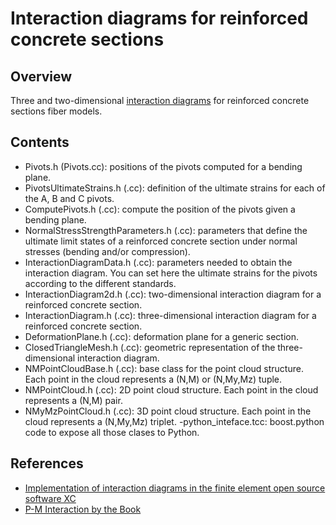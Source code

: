 # Interaction diagrams for reinforced concrete sections

## Overview
Three and two-dimensional <a href="https://github.com/xcfem/xc/blob/master/doc/screenshots/3D_interaction_diagram.png" target="_new">interaction diagrams</a> for reinforced concrete sections fiber models.

## Contents
- Pivots.h (Pivots.cc): positions of the pivots computed for a bending plane.
- PivotsUltimateStrains.h (.cc): definition of the ultimate strains for each of the A, B and C pivots.
- ComputePivots.h (.cc): compute the position of the pivots given a bending plane.
- NormalStressStrengthParameters.h (.cc): parameters that define the ultimate limit states of a reinforced concrete section under normal stresses (bending and/or compression).
- InteractionDiagramData.h (.cc): parameters needed to obtain the interaction diagram. You can set here the ultimate strains for the pivots according to the different standards.
- InteractionDiagram2d.h (.cc): two-dimensional interaction diagram for a reinforced concrete section.
- InteractionDiagram.h (.cc): three-dimensional interaction diagram for a reinforced concrete section.
- DeformationPlane.h (.cc): deformation plane for a generic section.
- ClosedTriangleMesh.h (.cc): geometric representation of the three-dimensional interaction diagram.
- NMPointCloudBase.h (.cc): base class for the point cloud structure. Each point in the cloud represents a (N,M) or (N,My,Mz) tuple.
- NMPointCloud.h (.cc): 2D point cloud structure. Each point in the cloud represents a (N,M) pair.
- NMyMzPointCloud.h (.cc): 3D point cloud structure. Each point in the cloud represents a (N,My,Mz) triplet.
-python_inteface.tcc: boost.python code to expose all those clases to Python. 

## References

- [Implementation of interaction diagrams in the finite element open source software XC](http://www.xcengineering.xyz/blog_doc/2016_interact_diag/interactionDiagram.pdf)
- [P-M Interaction by the Book](https://portwooddigital.com/2022/06/12/p-m-interaction-by-the-book)
